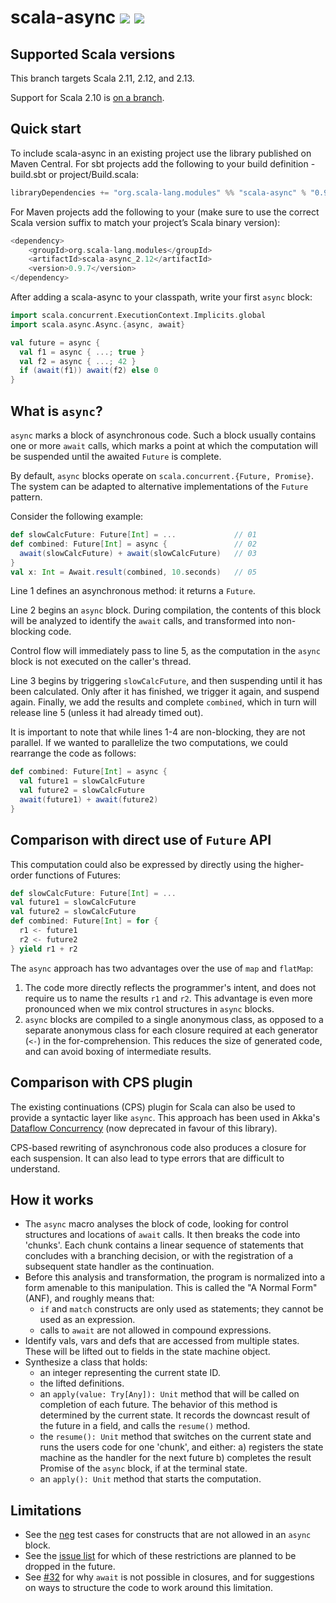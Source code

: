 # scala-async [<img src="https://img.shields.io/maven-central/v/org.scala-lang.modules/scala-async_2.11.svg?label=latest%20release%20for%202.11"/>](http://search.maven.org/#search%7Cga%7C1%7Cg%3Aorg.scala-lang.modules%20a%3Ascala-async_2.11) [<img src="https://img.shields.io/maven-central/v/org.scala-lang.modules/scala-async_2.12.svg?label=latest%20release%20for%202.12"/>](http://search.maven.org/#search%7Cga%7C1%7Cg%3Aorg.scala-lang.modules%20a%3Ascala-async_2.12)

## Supported Scala versions

This branch targets Scala 2.11, 2.12, and 2.13.

Support for Scala 2.10 is [on a branch](https://github.com/scala/async/tree/2.10.x).

## Quick start

To include scala-async in an existing project use the library published on Maven Central.
For sbt projects add the following to your build definition - build.sbt or project/Build.scala:

```scala
libraryDependencies += "org.scala-lang.modules" %% "scala-async" % "0.9.7"
```

For Maven projects add the following to your <dependencies> (make sure to use the correct Scala version suffix
to match your project’s Scala binary version):

```scala
<dependency>
	<groupId>org.scala-lang.modules</groupId>
	<artifactId>scala-async_2.12</artifactId>
	<version>0.9.7</version>
</dependency>
```

After adding a scala-async to your classpath, write your first `async` block:

```scala
import scala.concurrent.ExecutionContext.Implicits.global
import scala.async.Async.{async, await}

val future = async {
  val f1 = async { ...; true }
  val f2 = async { ...; 42 }
  if (await(f1)) await(f2) else 0
}
```

## What is `async`?

`async` marks a block of asynchronous code. Such a block usually contains
one or more `await` calls, which marks a point at which the computation
will be suspended until the awaited `Future` is complete.

By default, `async` blocks operate on `scala.concurrent.{Future, Promise}`.
The system can be adapted to alternative implementations of the
`Future` pattern.

Consider the following example:

```scala
def slowCalcFuture: Future[Int] = ...             // 01
def combined: Future[Int] = async {               // 02
  await(slowCalcFuture) + await(slowCalcFuture)   // 03
}
val x: Int = Await.result(combined, 10.seconds)   // 05
```

Line 1 defines an asynchronous method: it returns a `Future`.

Line 2 begins an `async` block. During compilation,
the contents of this block will be analyzed to identify
the `await` calls, and transformed into non-blocking
code.

Control flow will immediately pass to line 5, as the
computation in the `async` block is not executed
on the caller's thread.

Line 3 begins by triggering `slowCalcFuture`, and then
suspending until it has been calculated. Only after it
has finished, we trigger it again, and suspend again.
Finally, we add the results and complete `combined`, which
in turn will release line 5 (unless it had already timed out).

It is important to note that while lines 1-4 are non-blocking,
they are not parallel. If we wanted to parallelize the two computations,
we could rearrange the code as follows:

```scala
def combined: Future[Int] = async {
  val future1 = slowCalcFuture
  val future2 = slowCalcFuture
  await(future1) + await(future2)
}
```

## Comparison with direct use of `Future` API

This computation could also be expressed by directly using the
higher-order functions of Futures:

```scala
def slowCalcFuture: Future[Int] = ...
val future1 = slowCalcFuture
val future2 = slowCalcFuture
def combined: Future[Int] = for {
  r1 <- future1
  r2 <- future2
} yield r1 + r2
```

The `async` approach has two advantages over the use of
`map` and `flatMap`:
  1. The code more directly reflects the programmer's intent,
     and does not require us to name the results `r1` and `r2`.
     This advantage is even more pronounced when we mix control
     structures in `async` blocks.
  2. `async` blocks are compiled to a single anonymous class,
     as opposed to a separate anonymous class for each closure
     required at each generator (`<-`) in the for-comprehension.
     This reduces the size of generated code, and can avoid boxing
     of intermediate results.

## Comparison with CPS plugin

The existing continuations (CPS) plugin for Scala can also be used
to provide a syntactic layer like `async`. This approach has been
used in Akka's [Dataflow Concurrency](http://doc.akka.io/docs/akka/2.3-M1/scala/dataflow.html)
(now deprecated in favour of this library).

CPS-based rewriting of asynchronous code also produces a closure
for each suspension. It can also lead to type errors that are
difficult to understand.

## How it works

 - The `async` macro analyses the block of code, looking for control
   structures and locations of `await` calls. It then breaks the code
   into 'chunks'. Each chunk contains a linear sequence of statements
   that concludes with a branching decision, or with the registration
   of a subsequent state handler as the continuation.
 - Before this analysis and transformation, the program is normalized
   into a form amenable to this manipulation. This is called the
   "A Normal Form" (ANF), and roughly means that:
     - `if` and `match` constructs are only used as statements;
       they cannot be used as an expression.
     - calls to `await` are not allowed in compound expressions.
 - Identify vals, vars and defs that are accessed from multiple
   states. These will be lifted out to fields in the state machine
   object.
 - Synthesize a class that holds:
   - an integer representing the current state ID.
   - the lifted definitions.
   - an `apply(value: Try[Any]): Unit` method that will be
     called on completion of each future. The behavior of
     this method is determined by the current state. It records
     the downcast result of the future in a field, and calls the
     `resume()` method.
   - the `resume(): Unit` method that switches on the current state
     and runs the users code for one 'chunk', and either:
       a) registers the state machine as the handler for the next future
       b) completes the result Promise of the `async` block, if at the terminal state.
   - an `apply(): Unit` method that starts the computation.

## Limitations

 - See the [neg](https://github.com/scala/async/tree/master/src/test/scala/scala/async/neg) test cases
   for constructs that are not allowed in an `async` block.
 - See the [issue list](https://github.com/scala/async/issues?state=open) for which of these restrictions are planned
   to be dropped in the future.
 - See [#32](https://github.com/scala/async/issues/32) for why `await` is not possible in closures, and for suggestions on
   ways to structure the code to work around this limitation.
